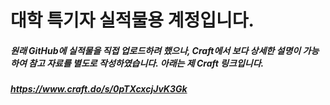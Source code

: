# 대학 특기자 실적물용 계정입니다.
##### 원래 GitHub에 실적물을 직접 업로드하려 했으나, Craft에서 보다 상세한 설명이 가능하여 참고 자료를 별도로 작성하였습니다. 아래는 제 Craft 링크입니다.
##### https://www.craft.do/s/0pTXcxcjJvK3Gk

<!--
**ytgw2050/ytgw2050** is a ✨ _special_ ✨ repository because its `README.md` (this file) appears on your GitHub profile.

Here are some ideas to get you started:

- 🔭 I’m currently working on ...
- 🌱 I’m currently learning ...
- 👯 I’m looking to collaborate on ...
- 🤔 I’m looking for help with ...
- 💬 Ask me about ...
- 📫 How to reach me: ...
- 😄 Pronouns: ...
- ⚡ Fun fact: ...
-->
